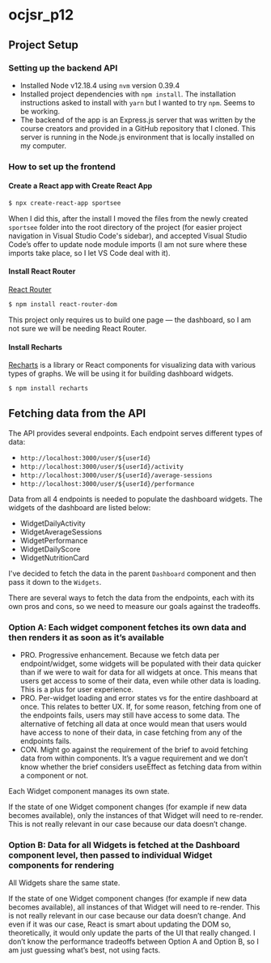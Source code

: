 # ocjsr_p12

## Project Setup
### Setting up the backend API
- Installed Node v12.18.4 using `nvm` version 0.39.4
- Installed project dependencies with `npm install`. The installation instructions asked to install with `yarn` but I wanted to try `npm`. Seems to be working.
- The backend of the app is an Express.js server that was written by the course creators and provided in a GitHub repository that I cloned. This server is running in the Node.js environment that is locally installed on my computer.

### How to set up the frontend

#### Create a React app with Create React App

```bash
$ npx create-react-app sportsee
```

When I did this, after the install I moved the files from the newly created `sportsee` folder into the root directory of the project (for easier project navigation in Visual Studio Code's sidebar), and accepted Visual Studio Code’s offer to update node module imports (I am not sure where these imports take place, so I let VS Code deal with it).

#### Install React Router

[React Router](https://reactrouter.com/)

```bash
$ npm install react-router-dom
```

This project only requires us to build one page — the dashboard, so I am not sure we will be needing React Router.

#### Install Recharts

[Recharts](https://recharts.org/) is a library or React components for visualizing data with various types of graphs. We will be using it for building dashboard widgets.

```bash
$ npm install recharts
```

## Fetching data from the API

The API provides several endpoints. Each endpoint serves different types of data:

* `http://localhost:3000/user/${userId}`
* `http://localhost:3000/user/${userId}/activity`
* `http://localhost:3000/user/${userId}/average-sessions`
* `http://localhost:3000/user/${userId}/performance`

Data from all 4 endpoints is needed to populate the dashboard widgets. The widgets of the dashboard are listed below:

*   WidgetDailyActivity
*   WidgetAverageSessions
*   WidgetPerformance
*   WidgetDailyScore
*   WidgetNutritionCard

I've decided to fetch the data in the parent `Dashboard` component and then pass it down to the `Widgets`.

There are several ways to fetch the data from the endpoints, each with its own pros and cons, so we need to measure our goals against the tradeoffs. 

### Option A: Each widget component fetches its own data and then renders it as soon as it’s available

- PRO. Progressive enhancement. Because we fetch data per endpoint/widget, some widgets will be populated with their data quicker than if we were to wait for data for all widgets at once. This means that users get access to some of their data, even while other data is loading. This is a plus for user experience.
- PRO. Per-widget loading and error states vs for the entire dashboard at once. This relates to better UX. If, for some reason, fetching from one of the endpoints fails, users may still have access to some data. The alternative of fetching all data at once would mean that users would have access to none of their data, in case fetching from any of the endpoints fails.
- CON. Might go against the requirement of the brief to avoid fetching data from within components. It’s a vague requirement and we don’t know whether the brief considers useEffect as fetching data from within a component or not.

Each Widget component manages its own state.

If the state of one Widget component changes (for example if new data becomes available), only the instances of that Widget will need to re-render. This is not really relevant in our case because our data doesn’t change.

### Option B: Data for all Widgets is fetched at the Dashboard component level, then passed to individual Widget components for rendering

All Widgets share the same state.

If the state of one Widget component changes (for example if new data becomes available), all instances of that Widget will need to re-render. This is not really relevant in our case because our data doesn’t change. And even if it was our case, React is smart about updating the DOM so, theoretically, it would only update the parts of the UI that really changed. I don’t know the performance tradeoffs between Option A and Option B, so I am just guessing what’s best, not using facts.